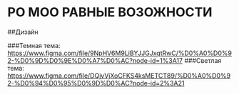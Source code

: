 # РО МОО РАВНЫЕ ВОЗОЖНОСТИ

##Дизайн

###Темная тема: https://www.figma.com/file/9NpHV6M9LiBYJJGJxqtRwC/%D0%A0%D0%92-%D0%9D%D0%9E%D0%A7%D0%AC?node-id=1%3A17 
###Светлая тема: https://www.figma.com/file/DQjvVjXoCFKS4ksMETCT89/%D0%A0%D0%92-%D0%94%D0%95%D0%9D%D0%AC?node-id=2%3A21
